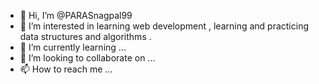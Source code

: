 - 👋 Hi, I’m @PARASnagpal99
- 👀 I’m interested in learning web development , learning and practicing data structures and algorithms . 
- 🌱 I’m currently learning ... 
- 💞️ I’m looking to collaborate on ...
- 📫 How to reach me ...

<!---
PARASnagpal99/PARASnagpal99 is a ✨ special ✨ repository because its `README.md` (this file) appears on your GitHub profile.
You can click the Preview link to take a look at your changes.
--->
